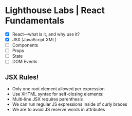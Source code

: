# Lighthouse Labs | React Fundamentals

* [X] React—what is it, and why use it?
* [X] JSX (JavaScript XML)
* [ ] Components
* [ ] Props
* [ ] State
* [ ] DOM Events

## JSX Rules!

* Only one root element allowed per expression
* Use XHTML syntax for self-closing elements: <img /><br />
* Multi-line JSX requires parenthesis
* We can run regular JS expressions inside of curly braces
* We are to avoid JS reserve words in attributes

